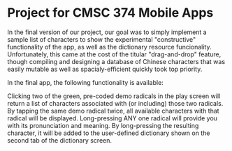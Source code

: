 # Project for CMSC 374 Mobile Apps

In the final version of our project, our goal was to simply implement a sample list of characters to show the experimental "constructive" functionality of the app, as well as the dictionary resource funcionality. Unfortunately, this came at the cost of the titular "drag-and-drop" feature, though compiling and designing a database of Chinese characters that was easily mutable as well as spacialy-efficient quickly took top priority.

In the final app, the following functionality is available:

Clicking two of the green, pre-coded demo radicals in the play screen will return a list of characters associated with (or including) those two radicals. 
By tapping the same demo radical twice, all available characters with that radical will be displayed. 
Long-pressing ANY one radical will provide you with its pronunciation and meaning. 
By long-pressing the resulting character, it will be added to the user-defined dictionary shown on the second tab of the dictionary screen. 
